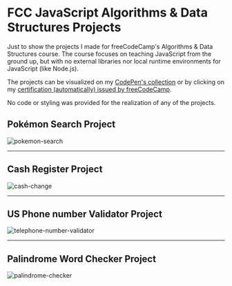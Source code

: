 # FCC JavaScript Algorithms & Data Structures Projects

Just to show the projects I made for freeCodeCamp's Algorithms & Data Structures course. The course focuses on teaching JavaScript from the ground up, but with no external libraries nor local runtime environments for JavaScript (like Node.js).

The projects can be visualized on my [CodePen's collection](https://codepen.io/collection/eJEMkx) or by clicking on my [certification (automatically) issued by freeCodeCamp](https://www.freecodecamp.org/certification/1898Angelo/javascript-algorithms-and-data-structures-v8).

No code or styling was provided for the realization of any of the projects.

## Pokémon Search Project

![pokemon-search](https://github.com/1898Angelo/fCC-JavaScript-da-and-algorithms-projects/assets/123282394/92aacc9d-e7f1-495d-a28c-61f7b19bcf88)

_______________

## Cash Register Project

![cash-change](https://github.com/1898Angelo/fCC-JavaScript-da-and-algorithms-projects/assets/123282394/0ce40d0a-ec34-4d3b-ae19-fde2d4ea5544)

_______________

## US Phone number Validator Project

![telephone-number-validator](https://github.com/1898Angelo/fCC-JavaScript-da-and-algorithms-projects/assets/123282394/61be0e87-a428-4592-914b-f74b21dd6a35)

_______________


## Palindrome Word Checker Project

![palindrome-checker](https://github.com/1898Angelo/fCC-JavaScript-da-and-algorithms-projects/assets/123282394/2bfa9c82-c10a-4b53-bca9-014b83a61c1b)
